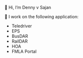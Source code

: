 👋 Hi, I’m Denny v Sajan

🏢 I work on the following application:
- Teledriver
- EPS
- BusDAR
- RailDAR
- HOA
- FMLA Portal
